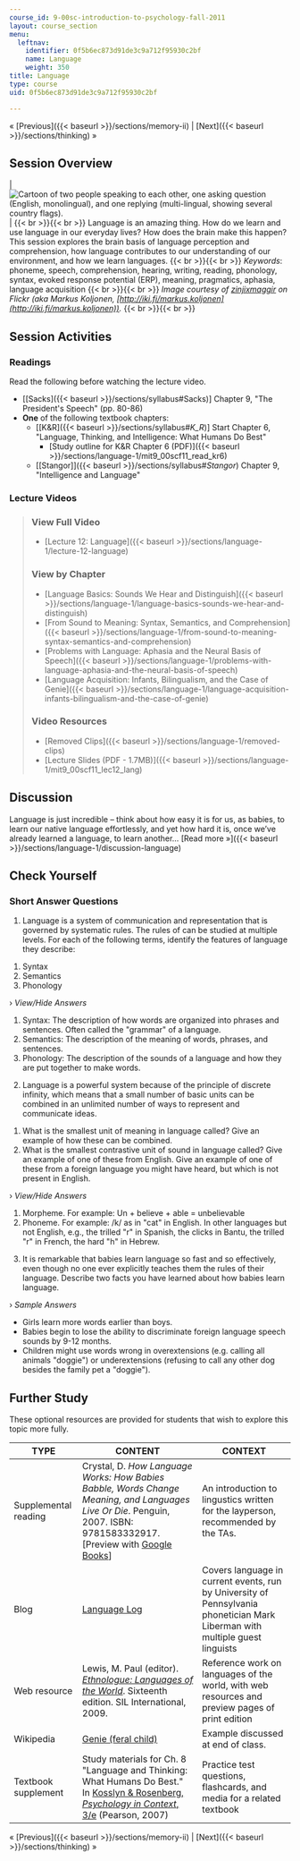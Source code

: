 ```yaml
---
course_id: 9-00sc-introduction-to-psychology-fall-2011
layout: course_section
menu:
  leftnav:
    identifier: 0f5b6ec873d91de3c9a712f95930c2bf
    name: Language
    weight: 350
title: Language
type: course
uid: 0f5b6ec873d91de3c9a712f95930c2bf

---
```


« [Previous]({{< baseurl >}}/sections/memory-ii) | [Next]({{< baseurl >}}/sections/thinking) »

Session Overview
----------------

| ![Cartoon of two people speaking to each other, one asking question (English, monolingual), and one replying (multi-lingual, showing several country flags).](/courses/brain-and-cognitive-sciences/9-00sc-introduction-to-psychology-fall-2011/language-1/lec12_chp.jpg) |  {{< br >}}{{< br >}} Language is an amazing thing. How do we learn and use language in our everyday lives? How does the brain make this happen? This session explores the brain basis of language perception and comprehension, how language contributes to our understanding of our environment, and how we learn languages. {{< br >}}{{< br >}} _Keywords_: phoneme, speech, comprehension, hearing, writing, reading, phonology, syntax, evoked response potential (ERP), meaning, pragmatics, aphasia, language acquisition {{< br >}}{{< br >}} _Image courtesy of [zinjixmaggir](http://www.flickr.com/photos/dilaudid/4954719152/) on Flickr (aka Markus Koljonen, [http://iki.fi/markus.koljonen](http://iki.fi/markus.koljonen))._ {{< br >}}{{< br >}}  

Session Activities
------------------

### Readings

Read the following before watching the lecture video.

*   \[[Sacks]({{< baseurl >}}/sections/syllabus#Sacks)\] Chapter 9, "The President's Speech" (pp. 80-86)
*   **One** of the following textbook chapters:
    *   \[[K&R]({{< baseurl >}}/sections/syllabus#_K_R_)\] Start Chapter 6, "Language, Thinking, and Intelligence: What Humans Do Best"
        *   [Study outline for K&R Chapter 6 (PDF)]({{< baseurl >}}/sections/language-1/mit9_00scf11_read_kr6)
    *   [\[Stangor\]]({{< baseurl >}}/sections/syllabus#_Stangor_) Chapter 9, "Intelligence and Language"

### Lecture Videos

> ### View Full Video
> 
> *   [Lecture 12: Language]({{< baseurl >}}/sections/language-1/lecture-12-language)
> 
> ### View by Chapter
> 
> *   [Language Basics: Sounds We Hear and Distinguish]({{< baseurl >}}/sections/language-1/language-basics-sounds-we-hear-and-distinguish)
> *   [From Sound to Meaning: Syntax, Semantics, and Comprehension]({{< baseurl >}}/sections/language-1/from-sound-to-meaning-syntax-semantics-and-comprehension)
> *   [Problems with Language: Aphasia and the Neural Basis of Speech]({{< baseurl >}}/sections/language-1/problems-with-language-aphasia-and-the-neural-basis-of-speech)
> *   [Language Acquisition: Infants, Bilingualism, and the Case of Genie]({{< baseurl >}}/sections/language-1/language-acquisition-infants-bilingualism-and-the-case-of-genie)
> 
> ### Video Resources
> 
> *   [Removed Clips]({{< baseurl >}}/sections/language-1/removed-clips)
> *   [Lecture Slides (PDF - 1.7MB)]({{< baseurl >}}/sections/language-1/mit9_00scf11_lec12_lang)

Discussion
----------

Language is just incredible – think about how easy it is for us, as babies, to learn our native language effortlessly, and yet how hard it is, once we’ve already learned a language, to learn another… [Read more »]({{< baseurl >}}/sections/language-1/discussion-language)

Check Yourself
--------------

### Short Answer Questions

1) Language is a system of communication and representation that is governed by systematic rules. The rules of can be studied at multiple levels. For each of the following terms, identify the features of language they describe:

1.  Syntax
2.  Semantics
3.  Phonology

› _View/Hide Answers_

1.  Syntax: The description of how words are organized into phrases and sentences. Often called the "grammar" of a language.
2.  Semantics: The description of the meaning of words, phrases, and sentences.
3.  Phonology: The description of the sounds of a language and how they are put together to make words.

2) Language is a powerful system because of the principle of discrete infinity, which means that a small number of basic units can be combined in an unlimited number of ways to represent and communicate ideas.

1.  What is the smallest unit of meaning in language called? Give an example of how these can be combined.
2.  What is the smallest contrastive unit of sound in language called? Give an example of one of these from English. Give an example of one of these from a foreign language you might have heard, but which is not present in English.

› _View/Hide Answers_

1.  Morpheme. For example: Un + believe + able = unbelievable
2.  Phoneme. For example: /k/ as in "cat" in English. In other languages but not English, e.g., the trilled "r" in Spanish, the clicks in Bantu, the trilled "r" in French, the hard "h" in Hebrew.

3) It is remarkable that babies learn language so fast and so effectively, even though no one ever explicitly teaches them the rules of their language. Describe two facts you have learned about how babies learn language.

› _Sample Answers_

*   Girls learn more words earlier than boys.
*   Babies begin to lose the ability to discriminate foreign language speech sounds by 9-12 months.
*   Children might use words wrong in overextensions (e.g. calling all animals "doggie") or underextensions (refusing to call any other dog besides the family pet a "doggie").

Further Study
-------------

These optional resources are provided for students that wish to explore this topic more fully.

| TYPE | CONTENT | CONTEXT |
| --- | --- | --- |
| Supplemental reading | Crystal, D. _How Language Works: How Babies Babble, Words Change Meaning, and Languages Live Or Die_. Penguin, 2007. ISBN: 9781583332917. \[Preview with [Google Books](http://books.google.com/books?id=f1DVuMvbf7IC&pg=PAfrontcover)\] | An introduction to lingustics written for the layperson, recommended by the TAs. |
| Blog | [Language Log](http://languagelog.ldc.upenn.edu/nll/) | Covers language in current events, run by University of Pennsylvania phonetician Mark Liberman with multiple guest linguists |
| Web resource | Lewis, M. Paul (editor). [_Ethnologue: Languages of the World_](http://www.ethnologue.com/). Sixteenth edition. SIL International, 2009. | Reference work on languages of the world, with web resources and preview pages of print edition |
| Wikipedia | [Genie (feral child)](http://en.wikipedia.org/wiki/Genie_%28feral_child%29) | Example discussed at end of class. |
| Textbook supplement | Study materials for Ch. 8 "Language and Thinking: What Humans Do Best." In [Kosslyn & Rosenberg, _Psychology in Context_, 3/e](http://www.pearsonhighered.com/educator/product/Fundamentals-of-Psychology-in-Context/9780205507573.page) (Pearson, 2007) | Practice test questions, flashcards, and media for a related textbook 

« [Previous]({{< baseurl >}}/sections/memory-ii) | [Next]({{< baseurl >}}/sections/thinking) »